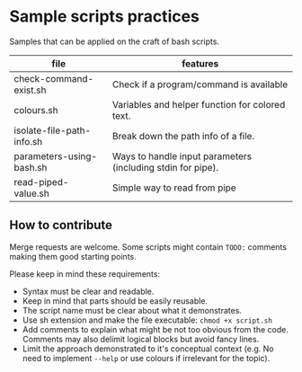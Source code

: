 # Sample scripts practices

Samples that can be applied on the craft of bash scripts.

| file                      | features                                |
|---------------------------|-----------------------------------------|
| check-command-exist.sh    | Check if a program/command is available | 
| colours.sh                | Variables and helper function for colored text. |
| isolate-file-path-info.sh | Break down the path info of a file. |
| parameters-using-bash.sh  | Ways to handle input parameters (including stdin for pipe). |
| read-piped-value.sh       | Simple way to read from pipe |

## How to contribute

Merge requests are welcome. Some scripts might contain `TODO:` comments
making them good starting points.

Please keep in mind these requirements:

* Syntax must be clear and readable.
* Keep in mind that parts should be easily reusable.
* The script name must be clear about what it demonstrates.
* Use sh extension and make the file executable: `chmod +x script.sh`
* Add comments to explain what might be not too obvious from the code.
Comments may also delimit logical blocks but avoid fancy lines.
* Limit the approach demonstrated to it's conceptual context (e.g. No
need to implement `--help` or use colours if irrelevant for the topic).

